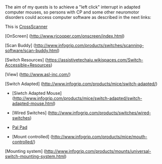 The aim of my quests is to achieve a "left click" interrupt in adapted computer mouses, so persons with CP and some other 
neuromotor disorders could access computer software as described in the next links:

This is [CrossScanner](http://www.rjcooper.com/cross-scanner/) 

[OnScreen] (http://www.rjcooper.com/onscreen/index.html)

[Scan Buddy] (http://www.infogrip.com/products/switches/scanning-software/scan-buddy.html)

[Switch Resources] (https://assistivetechaiu.wikispaces.com/Switch-Accessible+Resources)

[View] (http://www.asl-inc.com/)

[Switch Adapted] (http://www.infogrip.com/products/mice/switch-adapted/)

  * [Siwtch Adapted Mouse] (http://www.infogrip.com/products/mice/switch-adapted/switch-adapted-mouse.html)

  * [Wired Switches] (http://www.infogrip.com/products/switches/wired-switches)

  * [Pal Pad](http://www.infogrip.com/products/switches/wired-switches/pal-pad.html)
  
  * [Mount controlled] (http://www.infogrip.com/products/mice/mouth-controlled/)

[Mounting system] (http://www.infogrip.com/products/mounts/universal-switch-mounting-system.html)
